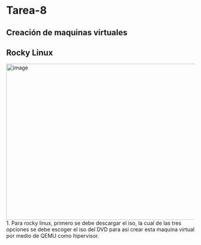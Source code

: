 # Tarea-8
Creación de maquinas virtuales
--
## Rocky Linux

<img width="800" height="418" alt="image" src="https://github.com/user-attachments/assets/feff2be5-49cc-4c19-8cc7-6a9fd2e32d97" />
1. Para rocky linux, primero se debe descargar el iso, la cual de las tres opciones se debe escoger el iso del DVD para asi crear esta maquina virtual por medio de QEMU como hipervisor.



